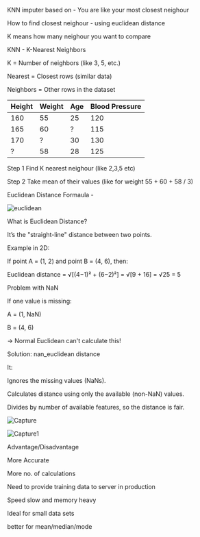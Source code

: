 KNN imputer based on - You are like your most closest neighour

How to find closest neighour - using euclidean distance

K means how many neighour you want to compare

KNN - K-Nearest Neighbors

K = Number of neighbors (like 3, 5, etc.)

Nearest = Closest rows (similar data)

Neighbors = Other rows in the dataset


| Height | Weight | Age | Blood Pressure |
| ------ | ------ | --- | -------------- |
| 160    | 55     | 25  | 120            |
| 165    | 60     | ?   | 115            |
| 170    | ?      | 30  | 130            |
| ?      | 58     | 28  | 125            |

Step 1
Find K nearest neighour (like 2,3,5 etc)

Step 2
Take mean of their values (like for weight 55 + 60 + 58 / 3)


Euclidean Distance Formaula -

![euclidean](https://github.com/user-attachments/assets/ae22e5d6-e83a-4253-ac40-14664cec8c2d)


What is Euclidean Distance?

It’s the "straight-line" distance between two points.

Example in 2D:

If point A = (1, 2) and point B = (4, 6), then:

Euclidean distance = √[(4−1)² + (6−2)²] = √[9 + 16] = √25 = 5

Problem with NaN

If one value is missing:

A = (1, NaN)

B = (4, 6)

→ Normal Euclidean can't calculate this!

 Solution: nan_euclidean distance

It:

Ignores the missing values (NaNs).

Calculates distance using only the available (non-NaN) values.

Divides by number of available features, so the distance is fair.

![Capture](https://github.com/user-attachments/assets/8fef309e-65dc-4200-8497-2d88bc110618)

![Capture1](https://github.com/user-attachments/assets/b0278f41-2dfb-4681-9d75-4289630ea7b4)

Advantage/Disadvantage

More Accurate

More no. of calculations

Need to provide training data to server in production

Speed slow and memory heavy

Ideal for small data sets

better for mean/median/mode


